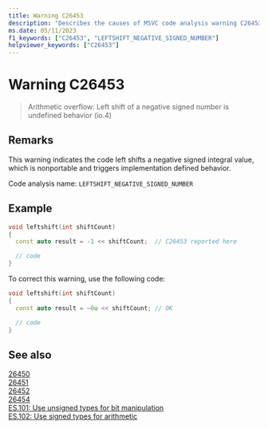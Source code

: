 ```yaml
---
title: Warning C26453
description: "Describes the causes of MSVC code analysis warning C26453, and shows how to fix it."
ms.date: 05/11/2023
f1_keywords: ["C26453", "LEFTSHIFT_NEGATIVE_SIGNED_NUMBER"]
helpviewer_keywords: ["C26453"]
---
```

# Warning C26453

> Arithmetic overflow: Left shift of a negative signed number is undefined behavior (io.4)

## Remarks

This warning indicates the code left shifts a negative signed integral value, which is nonportable and triggers implementation defined behavior.

Code analysis name: `LEFTSHIFT_NEGATIVE_SIGNED_NUMBER`

## Example

```cpp
void leftshift(int shiftCount)
{
  const auto result = -1 << shiftCount;  // C26453 reported here

  // code
}
```

To correct this warning, use the following code:

```cpp
void leftshift(int shiftCount)
{
  const auto result = ~0u << shiftCount; // OK

  // code
}
```

## See also

[26450](c26450.md)\
[26451](c26451.md)\
[26452](c26452.md)\
[26454](c26454.md)\
[ES.101: Use unsigned types for bit manipulation](https://isocpp.github.io/CppCoreGuidelines/CppCoreGuidelines#Res-unsigned)\
[ES.102: Use signed types for arithmetic](https://isocpp.github.io/CppCoreGuidelines/CppCoreGuidelines#Res-signed)

